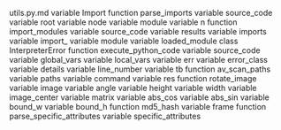 utils.py.md
variable Import
function parse_imports
	variable source_code
	variable root
	variable node
	variable module
	variable n
function import_modules
	variable source_code
	variable results
	variable imports
	variable import_
	variable module
	variable loaded_module
class InterpreterError
function execute_python_code
	variable source_code
	variable global_vars
	variable local_vars
	variable err
	variable error_class
	variable details
	variable line_number
	variable tb
function av_scan_paths
	variable paths
	variable command
	variable res
function rotate_image
	variable image
	variable angle
	variable height
	variable width
	variable image_center
	variable matrix
	variable abs_cos
	variable abs_sin
	variable bound_w
	variable bound_h
function md5_hash
	variable frame
function parse_specific_attributes
	variable specific_attributes
